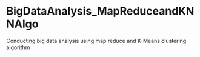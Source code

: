 # BigDataAnalysis_MapReduceandKNNAlgo
Conducting big data analysis using map reduce and K-Means clustering algorithm
